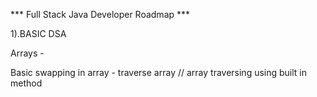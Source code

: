 *** Full Stack Java Developer Roadmap ***

1).BASIC DSA

Arrays - 

Basic swapping in array - traverse array // array traversing using built in method   